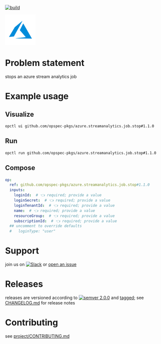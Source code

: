 [![build](https://github.com/opspec-pkgs/azure.streamanalytics.job.stop/actions/workflows/build.yml/badge.svg)](https://github.com/opspec-pkgs/azure.streamanalytics.job.stop/actions/workflows/build.yml)


<img src="icon.svg" alt="icon" height="100px">

# Problem statement

stops an azure stream analytics job

# Example usage

## Visualize

```shell
opctl ui github.com/opspec-pkgs/azure.streamanalytics.job.stop#1.1.0
```

## Run

```
opctl run github.com/opspec-pkgs/azure.streamanalytics.job.stop#1.1.0
```

## Compose

```yaml
op:
  ref: github.com/opspec-pkgs/azure.streamanalytics.job.stop#1.1.0
  inputs:
    loginId:  # 👈 required; provide a value
    loginSecret:  # 👈 required; provide a value
    loginTenantId:  # 👈 required; provide a value
    name:  # 👈 required; provide a value
    resourceGroup:  # 👈 required; provide a value
    subscriptionId:  # 👈 required; provide a value
  ## uncomment to override defaults
  #   loginType: "user"
```

# Support

join us on
[![Slack](https://img.shields.io/badge/slack-opctl-E01563.svg)](https://join.slack.com/t/opctl/shared_invite/zt-51zodvjn-Ul_UXfkhqYLWZPQTvNPp5w)
or
[open an issue](https://github.com/opspec-pkgs/azure.streamanalytics.job.stop/issues)

# Releases

releases are versioned according to
[![semver 2.0.0](https://img.shields.io/badge/semver-2.0.0-brightgreen.svg)](http://semver.org/spec/v2.0.0.html)
and [tagged](https://git-scm.com/book/en/v2/Git-Basics-Tagging); see
[CHANGELOG.md](CHANGELOG.md) for release notes

# Contributing

see
[project/CONTRIBUTING.md](https://github.com/opspec-pkgs/project/blob/main/CONTRIBUTING.md)
